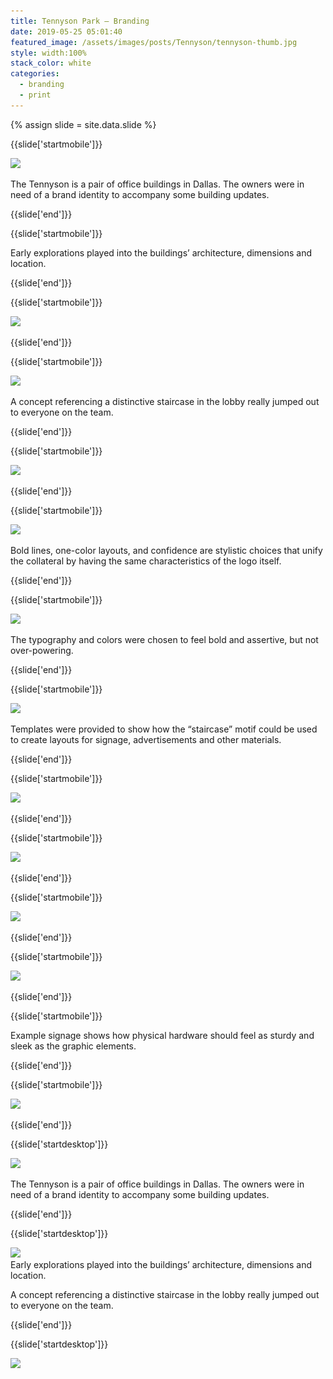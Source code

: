```yaml
---
title: Tennyson Park — Branding
date: 2019-05-25 05:01:40
featured_image: /assets/images/posts/Tennyson/tennyson-thumb.jpg
style: width:100%
stack_color: white
categories:
  - branding
  - print
---
```

{% assign slide = site.data.slide %}


{{slide['startmobile']}}

<div><img class='full-height' src='/assets/images/posts/Tennyson/tennyson-1-mobile.png' srcset='/assets/images/posts/Tennyson/tennyson-1-mobile.png 375w, /assets/images/posts/Tennyson/tennyson-1-mobile@2x.png 750w, /assets/images/posts/Tennyson/tennyson-1-mobile@3x.png 1125w'></div>

<p class='bg-dark'>The Tennyson is a pair of office buildings in Dallas. The owners were in need of a brand identity to accompany some building updates.</p>

{{slide['end']}}



{{slide['startmobile']}}

Early explorations played into the buildings’ architecture, dimensions and location.

{{slide['end']}}



{{slide['startmobile']}}

<div><img class='full-height' src='/assets/images/posts/Tennyson/tennyson-2-mobile.png' srcset='/assets/images/posts/Tennyson/tennyson-2-mobile.png 375w, /assets/images/posts/Tennyson/tennyson-2-mobile@2x.png 750w, /assets/images/posts/Tennyson/tennyson-2-mobile@3x.png 1125w'></div>

<p class='bg-dark'></p>

{{slide['end']}}




{{slide['startmobile']}}

<div><img class='full-height' src='/assets/images/posts/Tennyson/tennyson-3-mobile.png' srcset='/assets/images/posts/Tennyson/tennyson-3-mobile.png 375w, /assets/images/posts/Tennyson/tennyson-3-mobile@2x.png 750w, /assets/images/posts/Tennyson/tennyson-3-mobile@3x.png 1125w'></div>

<p class='bg'>A concept referencing a distinctive staircase in the lobby really jumped out to everyone on the team.</p>

{{slide['end']}}



{{slide['startmobile']}}

<div><img class='full-height' src='/assets/images/posts/Tennyson/tennyson-4-mobile.png' srcset='/assets/images/posts/Tennyson/tennyson-4-mobile.png 375w, /assets/images/posts/Tennyson/tennyson-4-mobile@2x.png 750w, /assets/images/posts/Tennyson/tennyson-4-mobile@3x.png 1125w'></div>

{{slide['end']}}



{{slide['startmobile']}}

<div><img class='full-height' src='/assets/images/posts/Tennyson/tennyson-5-mobile.png' srcset='/assets/images/posts/Tennyson/tennyson-5-mobile.png 375w, /assets/images/posts/Tennyson/tennyson-5-mobile@2x.png 750w, /assets/images/posts/Tennyson/tennyson-5-mobile@3x.png 1125w'></div>

<p class='bg-dark'>Bold lines, one-color layouts, and confidence are stylistic choices that unify the collateral by having the same characteristics of the logo itself.</p>

{{slide['end']}}




{{slide['startmobile']}}

<div><img class='full-height' src='/assets/images/posts/Tennyson/tennyson-6-mobile.png' srcset='/assets/images/posts/Tennyson/tennyson-6-mobile.png 375w, /assets/images/posts/Tennyson/tennyson-6-mobile@2x.png 750w, /assets/images/posts/Tennyson/tennyson-6-mobile@3x.png 1125w'></div>

<p class='bg-dark'>The typography and colors were chosen to feel bold and assertive, but not over-powering.</p>

{{slide['end']}}



{{slide['startmobile']}}

<div><img class='full-height' src='/assets/images/posts/Tennyson/tennyson-7-mobile.png' srcset='/assets/images/posts/Tennyson/tennyson-7-mobile.png 375w, /assets/images/posts/Tennyson/tennyson-7-mobile@2x.png 750w, /assets/images/posts/Tennyson/tennyson-7-mobile@3x.png 1125w'></div>

<p class='bg-dark'>Templates were provided to show how the “staircase” motif could be used to create layouts for signage, advertisements and other materials.</p>

{{slide['end']}}




{{slide['startmobile']}}

<div><img class='full-height' src='/assets/images/posts/Tennyson/tennyson-8-mobile.png' srcset='/assets/images/posts/Tennyson/tennyson-8-mobile.png 375w, /assets/images/posts/Tennyson/tennyson-8-mobile@2x.png 750w, /assets/images/posts/Tennyson/tennyson-8-mobile@3x.png 1125w'></div>

<p class='bg-dark'></p>

{{slide['end']}}



{{slide['startmobile']}}

<div><img class='full-height' src='/assets/images/posts/Tennyson/tennyson-9-mobile.png' srcset='/assets/images/posts/Tennyson/tennyson-9-mobile.png 375w, /assets/images/posts/Tennyson/tennyson-9-mobile@2x.png 750w, /assets/images/posts/Tennyson/tennyson-9-mobile@3x.png 1125w'></div>

{{slide['end']}}



{{slide['startmobile']}}

<div><img class='full-height' src='/assets/images/posts/Tennyson/tennyson-10-mobile.png' srcset='/assets/images/posts/Tennyson/tennyson-10-mobile.png 375w, /assets/images/posts/Tennyson/tennyson-10-mobile@2x.png 750w, /assets/images/posts/Tennyson/tennyson-10-mobile@3x.png 1125w'></div>


{{slide['end']}}




{{slide['startmobile']}}

<div><img class='full-width' src='/assets/images/posts/Tennyson/tennyson-11-mobile.png' srcset='/assets/images/posts/Tennyson/tennyson-11-mobile.png 375w, /assets/images/posts/Tennyson/tennyson-11-mobile@2x.png 750w, /assets/images/posts/Tennyson/tennyson-11-mobile@3x.png 1125w'></div>

{{slide['end']}}



{{slide['startmobile']}}

Example signage shows how physical hardware should feel as sturdy and sleek as the graphic elements.

{{slide['end']}}




{{slide['startmobile']}}

<div><img class='full-height' src='/assets/images/posts/Tennyson/tennyson-12-mobile.png' srcset='/assets/images/posts/Tennyson/tennyson-12-mobile.png 375w, /assets/images/posts/Tennyson/tennyson-12-mobile@2x.png 750w, /assets/images/posts/Tennyson/tennyson-12-mobile@3x.png 1125w'></div>

{{slide['end']}}








{{slide['startdesktop']}}

<div><img class='full-width' src='/assets/images/posts/Tennyson/tennyson-1@2x.png' srcset='/assets/images/posts/Tennyson/tennyson-1.png 1024w, /assets/images/posts/Tennyson/tennyson-1@2x.png 2048w, /assets/images/posts/Tennyson/tennyson-1@3x.png 3072w'></div>

The Tennyson is a pair of office buildings in Dallas. The owners were in need of a brand identity to accompany some building updates.

{{slide['end']}}



{{slide['startdesktop']}}

<div><img src='/assets/images/posts/Tennyson/tennyson-2@2x.png' srcset='/assets/images/posts/Tennyson/tennyson-2.png 794w, /assets/images/posts/Tennyson/tennyson-2@2x.png 1588w, /assets/images/posts/Tennyson/tennyson-2@3x.png 2382w'></div>

<figcaption>Early explorations played into the buildings’ architecture, dimensions and location.</figcaption>

A concept referencing a distinctive staircase in the lobby really jumped out to everyone on the team.

{{slide['end']}}



{{slide['startdesktop']}}

<div class='row'>

<div><img src='/assets/images/posts/Tennyson/tennyson-3@2x.png' srcset='/assets/images/posts/Tennyson/tennyson-3.png 314w, /assets/images/posts/Tennyson/tennyson-3@2x.png 628w, /assets/images/posts/Tennyson/tennyson-3@3x.png 942w'></div><!--

--><div><img src='/assets/images/posts/Tennyson/tennyson-4@2x.png' srcset='/assets/images/posts/Tennyson/tennyson-4.png 474w, /assets/images/posts/Tennyson/tennyson-4@2x.png 948w, /assets/images/posts/Tennyson/tennyson-4@3x.png 1422w'></div>

</div>

A set of logos were built to accompany a range of layout needs.

{{slide['end']}}



{{slide['startdesktop']}}

<div><img src='/assets/images/posts/Tennyson/tennyson-5@2x.png' srcset='/assets/images/posts/Tennyson/tennyson-5.png 794w, /assets/images/posts/Tennyson/tennyson-5@2x.png 1588w, /assets/images/posts/Tennyson/tennyson-5@3x.png 2382w'></div>

The typography and colors were chosen to feel bold and assertive, but not over-powering.

{{slide['end']}}




{{slide['startdesktop']}}

<div><img src='/assets/images/posts/Tennyson/tennyson-6@2x.png' srcset='/assets/images/posts/Tennyson/tennyson-6.png 794w, /assets/images/posts/Tennyson/tennyson-6@2x.png 1588w, /assets/images/posts/Tennyson/tennyson-6@3x.png 2382w'></div>

Templates were provided to show how the “staircase” motif could be used to create layouts for signage, advertisements and other materials.

{{slide['end']}}



{{slide['startdesktop']}}

<div><img src='/assets/images/posts/Tennyson/tennyson-7@2x.png' srcset='/assets/images/posts/Tennyson/tennyson-7.png 794w, /assets/images/posts/Tennyson/tennyson-7@2x.png 1588w, /assets/images/posts/Tennyson/tennyson-7@3x.png 2382w'></div>

{{slide['end']}}



{{slide['startdesktop']}}

<div class='row'>

<div><img src='/assets/images/posts/Tennyson/tennyson-8@2x.png' srcset='/assets/images/posts/Tennyson/tennyson-8.png 314w, /assets/images/posts/Tennyson/tennyson-8@2x.png 628w, /assets/images/posts/Tennyson/tennyson-8@3x.png 942w'></div><!--

--><div><img src='/assets/images/posts/Tennyson/tennyson-9@2x.png' srcset='/assets/images/posts/Tennyson/tennyson-9.png 474w, /assets/images/posts/Tennyson/tennyson-9@2x.png 948w, /assets/images/posts/Tennyson/tennyson-9@3x.png 1422w'></div>

</div>

<br />

{{slide['end']}}



{{slide['startdesktop']}}

<div class='row'>

<div><img src='/assets/images/posts/Tennyson/tennyson-10@2x.png' srcset='/assets/images/posts/Tennyson/tennyson-10.png 314w, /assets/images/posts/Tennyson/tennyson-10@2x.png 628w, /assets/images/posts/Tennyson/tennyson-10@3x.png 942w'></div><!--

--><div><img src='/assets/images/posts/Tennyson/tennyson-11@2x.png' srcset='/assets/images/posts/Tennyson/tennyson-11.png 474w, /assets/images/posts/Tennyson/tennyson-11@2x.png 948w, /assets/images/posts/Tennyson/tennyson-11@3x.png 1422w'></div>

</div>

Example signage shows how physical hardware should feel as sturdy and sleek as the graphic elements.

{{slide['end']}}





{{slide['startdesktop']}}

<div class='row'>

<div><img src='/assets/images/posts/Tennyson/tennyson-12@2x.png' srcset='/assets/images/posts/Tennyson/tennyson-12.png 314w, /assets/images/posts/Tennyson/tennyson-12@2x.png 628w, /assets/images/posts/Tennyson/tennyson-12@3x.png 942w'></div><!--

--><div><img src='/assets/images/posts/Tennyson/tennyson-13@2x.png' srcset='/assets/images/posts/Tennyson/tennyson-13.png 474w, /assets/images/posts/Tennyson/tennyson-13@2x.png 948w, /assets/images/posts/Tennyson/tennyson-13@3x.png 1422w'></div>

</div>

{{slide['end']}}
